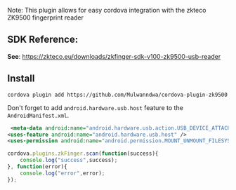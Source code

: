 Note: This plugin allows for easy cordova integration with the zkteco ZK9500 fingerprint reader

## SDK Reference:
**See**: https://zkteco.eu/downloads/zkfinger-sdk-v100-zk9500-usb-reader

## Install

```
cordova plugin add https://github.com/Mulwanndwa/cordova-plugin-zk9500
```
Don't forget to add `android.hardware.usb.host` feature to the `AndroidManifest.xml`.
```xml
 <meta-data android:name="android.hardware.usb.action.USB_DEVICE_ATTACHED" android:resource="@xml/device_filter" />
<uses-feature android:name="android.hardware.usb.host" />
<uses-permission android:name="android.permission.MOUNT_UNMOUNT_FILESYSTEMS" />
```

```js
cordova.plugins.zkFinger.scan(function(success){
    console.log("success",success);
}, function(error){
    console.log("error",error);
});

